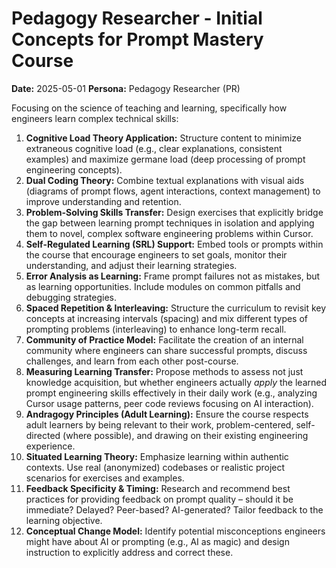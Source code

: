 # Pedagogy Researcher - Initial Concepts for Prompt Mastery Course

**Date:** 2025-05-01
**Persona:** Pedagogy Researcher (PR)

Focusing on the science of teaching and learning, specifically how engineers learn complex technical skills:

1.  **Cognitive Load Theory Application:** Structure content to minimize extraneous cognitive load (e.g., clear explanations, consistent examples) and maximize germane load (deep processing of prompt engineering concepts).
2.  **Dual Coding Theory:** Combine textual explanations with visual aids (diagrams of prompt flows, agent interactions, context management) to improve understanding and retention.
3.  **Problem-Solving Skills Transfer:** Design exercises that explicitly bridge the gap between learning prompt techniques in isolation and applying them to novel, complex software engineering problems within Cursor.
4.  **Self-Regulated Learning (SRL) Support:** Embed tools or prompts within the course that encourage engineers to set goals, monitor their understanding, and adjust their learning strategies.
5.  **Error Analysis as Learning:** Frame prompt failures not as mistakes, but as learning opportunities. Include modules on common pitfalls and debugging strategies.
6.  **Spaced Repetition & Interleaving:** Structure the curriculum to revisit key concepts at increasing intervals (spacing) and mix different types of prompting problems (interleaving) to enhance long-term recall.
7.  **Community of Practice Model:** Facilitate the creation of an internal community where engineers can share successful prompts, discuss challenges, and learn from each other post-course.
8.  **Measuring Learning Transfer:** Propose methods to assess not just knowledge acquisition, but whether engineers actually *apply* the learned prompt engineering skills effectively in their daily work (e.g., analyzing Cursor usage patterns, peer code reviews focusing on AI interaction).
9.  **Andragogy Principles (Adult Learning):** Ensure the course respects adult learners by being relevant to their work, problem-centered, self-directed (where possible), and drawing on their existing engineering experience.
10. **Situated Learning Theory:** Emphasize learning within authentic contexts. Use real (anonymized) codebases or realistic project scenarios for exercises and examples.
11. **Feedback Specificity & Timing:** Research and recommend best practices for providing feedback on prompt quality – should it be immediate? Delayed? Peer-based? AI-generated? Tailor feedback to the learning objective.
12. **Conceptual Change Model:** Identify potential misconceptions engineers might have about AI or prompting (e.g., AI as magic) and design instruction to explicitly address and correct these. 